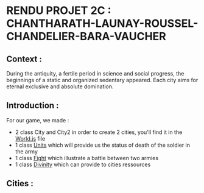 # RENDU PROJET 2C : CHANTHARATH-LAUNAY-ROUSSEL-CHANDELIER-BARA-VAUCHER

## Context :

During the antiquity, a fertile period in science and social progress, the beginnings of a static and organized sedentary appeared. Each city aims for eternal exclusive and absolute domination.

## Introduction :

For our game, we made :
- 2 class City and City2 in order to create 2 cities, you'll find it in the [World.js](https://github.com/chrisnlaw/JSd/blob/master/World.js) file 
- 1 class [Units](https://github.com/chrisnlaw/JSd/blob/master/unit.js) which will provide us the status of death of the soldier in the army
- 1 class [Fight](https://github.com/chrisnlaw/JSd/blob/master/fight.js) which illustrate a battle between two armies
- 1 class [Divinity](https://github.com/chrisnlaw/JSd/blob/master/divinity.js) which can provide to cities ressources

## Cities :


